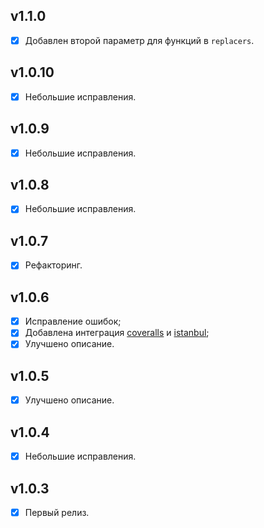 ## v1.1.0

- [x] Добавлен второй параметр для функций в `replacers`.

## v1.0.10

- [x] Небольшие исправления.

## v1.0.9

- [x] Небольшие исправления.

## v1.0.8

- [x] Небольшие исправления.

## v1.0.7

- [x] Рефакторинг.

## v1.0.6

- [x] Исправление ошибок;
- [x] Добавлена интеграция [coveralls](https://github.com/cainus/node-coveralls) и [istanbul](https://github.com/gotwarlost/istanbul);
- [x] Улучшено описание.

## v1.0.5

- [x] Улучшено описание.

## v1.0.4

- [x] Небольшие исправления.

## v1.0.3

- [x] Первый релиз.
